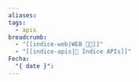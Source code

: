 ```yaml
---
aliases: 
tags:
  - apis
breadcrumb:
  - "[[indice-web|WEB 🔗📝]]"
  - "[[indice-apis|🔌 Índice APIs]]"
Fecha:
  "{ date }": 
---
```


